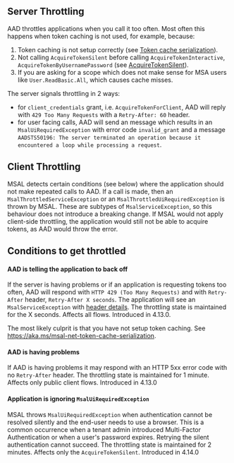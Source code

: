 ## Server Throttling

AAD throttles applications when you call it too often. Most often this happens when token caching is not used, for example, because:

1. Token caching is not setup correctly (see [Token cache serialization](https://aka.ms/msal-net-token-cache-serialization)).
2. Not calling `AcquireTokenSilent` before calling `AcquireTokenInteractive`, `AcquireTokenByUsernamePassword` (see [AcquireTokenSilent](https://github.com/AzureAD/microsoft-authentication-library-for-dotnet/wiki/AcquireTokenSilentAsync-using-a-cached-token)).
3. If you are asking for a scope which does not make sense for MSA users like `User.ReadBasic.All`, which causes cache misses.


The server signals throttling in 2 ways: 

- for `client_credentials` grant, i.e. `AcquireTokenForClient`, AAD will reply with `429 Too Many Requests` with a `Retry-After: 60` header.
- for user facing calls, AAD will send an message which results in an `MsalUiRequiredException` with error code `invalid_grant` and a message `AADSTS50196: The server terminated an operation because it encountered a loop while processing a request`.

## Client Throttling

MSAL detects certain conditions (see below) where the application should not make repeated calls to AAD. If a call is made, then an `MsalThrottledServiceException` or an `MsalThrottledUiRequiredException` is thrown by MSAL. These are subtypes of `MsalServiceException`, so this behaviour does not introduce a breaking change. If MSAL would not apply client-side throttling, the application would still not be able to acquire tokens, as AAD would throw the error.

## Conditions to get throttled

#### AAD is telling the application to back off

If the server is having problems or if an application is requesting tokens too often, AAD will respond with `HTTP 429 (Too Many Requests)` and with `Retry-After` header, `Retry-After X seconds`. The application will see an `MsalServiceException` with [header details](https://github.com/AzureAD/microsoft-authentication-library-for-dotnet/wiki/retry-after). The throttling state is maintained for the X seconds. Affects all flows. Introduced in 4.13.0.

The most likely culprit is that you have not setup token caching. See https://aka.ms/msal-net-token-cache-serialization.

#### AAD is having problems

If AAD is having problems it may respond with an HTTP 5xx error code with no `Retry-After` header. The throttling state is maintained for 1 minute. Affects only public client flows. Introduced in 4.13.0

#### Application is ignoring `MsalUiRequiredException`

MSAL throws `MsalUiRequiredException` when authentication cannot be resolved silently and the end-user needs to use a browser. This is a common occurrence when a tenant admin introduced Multi-Factor Authentication or when a user's password expires. Retrying the silent authentication cannot succeed. The throttling state is maintained for 2 minutes. Affects only the `AcquireTokenSilent`. Introduced in 4.14.0

